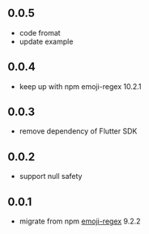 ## 0.0.5

* code fromat
* update example

## 0.0.4

* keep up with npm emoji-regex 10.2.1

## 0.0.3

* remove dependency of Flutter SDK
 
## 0.0.2

* support null safety

## 0.0.1

* migrate from npm [emoji-regex](https://www.npmjs.com/package/emoji-regex) 9.2.2
